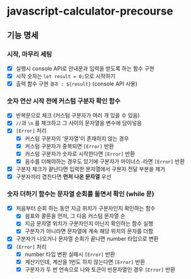 # javascript-calculator-precourse


## 기능 명세
### 시작, 마무리 세팅
- [x] 실행시 console API로 안내문과 입력을 받도록 하는 함수 구현
- [x] 시작 숫자는 `let result = 0;`으로 시작하기
- [x] 출력 함수 구현 `결과 : ${result}` (console API 사용)

### 숫자 연산 시작 전에 커스텀 구분자 확인 함수
- [x] 반복문으로 체크 (커스텀 구분자가 여러 개 있을 수 있음)
- [x] `//`과 `\n` 를 체크하고 그 사이의 문자열을 변수에 담아넣음
- [x] `[Error]` 처리
	- [x] 커스텀 구분자의 '문자열'이 존재하지 않는 경우
	- [x] 커스텀 구분자가 중복되면 `[Error]` 반환
	- [x] 커스텀 구분자가 숫자로 시작한다면 `[Error]` 반환
	- [x] 음수를 더해야하는 경우도 있기에 구분자가 마이너스`-`라면 `[Error]` 반환
- [x] 구분자 체크가 끝난다면 입력한 문자열에서 구분자 전달 부분을 제거
- [x] 구분자끼리 겹친다면 **먼저 나온 문자열** 우선

### 숫자 더하기 함수는 문자열 순회를 돌면서 확인 (while 문)
- [x] 처음부터 순회 하는 동안 지금 위치가 구분자인지 확인하는 함수
	- [x] 쉼표와 콜론을 먼저, 그 다음 커스텀 문자열 순
	- [x] 지금 문자열 위치가 구분자인지 아닌지 확인하는 함수 실행
	- [x] 구분자가 아니라면 문자열에 계속 해당 위치의 문자를 더함
- [x] 구분자가 나오거나 문자열 순회가 끝나면 number 타입으로 변환
- [x] `[Error]` 처리
  - [x] number 타입 변환 실패시 `[Error]` 반환
  - [x] 계산기인데, 계산을 1번도 하지 않는다면 `[Error]` 반환
  - [x] 구분자가 두 번 연속으로 나와 토큰이 빈문자열인 경우 `[Error]` 반환
